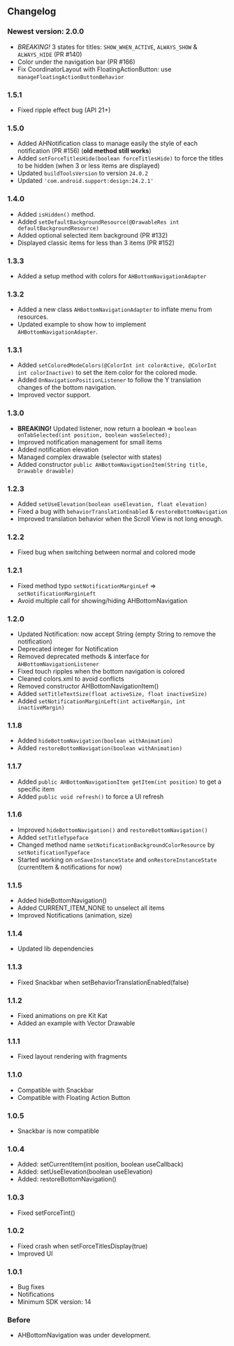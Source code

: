 ## Changelog

### Newest version: 2.0.0
* *BREAKING!* 3 states for titles: `SHOW_WHEN_ACTIVE`, `ALWAYS_SHOW` & `ALWAYS_HIDE` (PR #140)
* Color under the navigation bar (PR #166)
* Fix CoordinatorLayout with FloatingActionButton: use `manageFloatingActionButtonBehavior`

### 1.5.1

* Fixed ripple effect bug (API 21+)

### 1.5.0

* Added AHNotification class to manage easily the style of each notification (PR #156) (**old method still works**)
* Added `setForceTitlesHide(boolean forceTitlesHide)` to force the titles to be hidden (when 3 or less items are displayed)
* Updated `buildToolsVersion` to version `24.0.2`
* Updated `'com.android.support:design:24.2.1'`

### 1.4.0

* Added `isHidden()` method.
* Added `setDefaultBackgroundResource(@DrawableRes int defaultBackgroundResource)`
* Added optional selected item background (PR #132)
* Displayed classic items for less than 3 items (PR #152)

### 1.3.3

* Added a setup method with colors for `AHBottomNavigationAdapter`

### 1.3.2

* Added a new class `AHBottomNavigationAdapter` to inflate menu from resources.
* Updated example to show how to implement `AHBottomNavigationAdapter`.

### 1.3.1

* Added `setColoredModeColors(@ColorInt int colorActive, @ColorInt int colorInactive)` to set the item color for the colored mode.
* Added `OnNavigationPositionListener` to follow the Y translation changes of the bottom navigation.
* Improved vector support.

### 1.3.0

* **BREAKING!** Updated listener, now return a boolean => `boolean onTabSelected(int position, boolean wasSelected);`
* Improved notification management for small items
* Added notification elevation
* Managed complex drawable (selector with states)
* Added constructor `public AHBottomNavigationItem(String title, Drawable drawable)`

### 1.2.3

* Added `setUseElevation(boolean useElevation, float elevation)`
* Fixed a bug with `behaviorTranslationEnabled` & `restoreBottomNavigation`
* Improved translation behavior when the Scroll View is not long enough.

### 1.2.2

* Fixed bug when switching between normal and colored mode

### 1.2.1

* Fixed method typo `setNotificationMarginLef` => `setNotificationMarginLeft`
* Avoid multiple call for showing/hiding AHBottomNavigation

### 1.2.0

* Updated Notification: now accept String (empty String to remove the notification)
* Deprecated integer for Notification
* Removed deprecated methods & interface for `AHBottomNavigationListener`
* Fixed touch ripples when the bottom navigation is colored
* Cleaned colors.xml to avoid conflicts
* Removed constructor AHBottomNavigationItem()
* Added `setTitleTextSize(float activeSize, float inactiveSize)`
* Added `setNotificationMarginLeft(int activeMargin, int inactiveMargin)`

### 1.1.8

* Added `hideBottomNavigation(boolean withAnimation)`
* Added `restoreBottomNavigation(boolean withAnimation)`

### 1.1.7

* Added `public AHBottomNavigationItem getItem(int position)` to get a specific item
* Added `public void refresh()` to force a UI refresh

### 1.1.6

* Improved `hideBottomNavigation()` and `restoreBottomNavigation()`
* Added `setTitleTypeface`
* Changed method name `setNotificationBackgroundColorResource` by `setNotificationTypeface`
* Started working on `onSaveInstanceState` and `onRestoreInstanceState` (currentItem & notifications for now)

### 1.1.5

* Added hideBottomNavigation()
* Added CURRENT_ITEM_NONE to unselect all items
* Improved Notifications (animation, size)

### 1.1.4

* Updated lib dependencies

### 1.1.3

* Fixed Snackbar when setBehaviorTranslationEnabled(false)

### 1.1.2

* Fixed animations on pre Kit Kat
* Added an example with Vector Drawable

### 1.1.1

* Fixed layout rendering with fragments

### 1.1.0

* Compatible with Snackbar
* Compatible with Floating Action Button

### 1.0.5

* Snackbar is now compatible

### 1.0.4

* Added: setCurrentItem(int position, boolean useCallback)
* Added: setUseElevation(boolean useElevation)
* Added: restoreBottomNavigation()

### 1.0.3

* Fixed setForceTint()

### 1.0.2

* Fixed crash when setForceTitlesDisplay(true)
* Improved UI

### 1.0.1

* Bug fixes
* Notifications
* Minimum SDK version: 14

### Before

* AHBottomNavigation was under development.